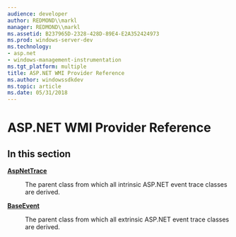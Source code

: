 ```yaml
---
audience: developer
author: REDMOND\\markl
manager: REDMOND\\markl
ms.assetid: B237965D-2328-428D-89E4-E2A352424973
ms.prod: windows-server-dev
ms.technology:
- asp.net
- windows-management-instrumentation
ms.tgt_platform: multiple
title: ASP.NET WMI Provider Reference
ms.author: windowssdkdev
ms.topic: article
ms.date: 05/31/2018
---
```


# ASP.NET WMI Provider Reference

## In this section

<dl> <dt>

[**AspNetTrace**](aspnettrace.md)
</dt> <dd>

The parent class from which all intrinsic ASP.NET event trace classes are derived.

</dd> <dt>

[**BaseEvent**](baseevent.md)
</dt> <dd>

The parent class from which all extrinsic ASP.NET event trace classes are derived.

</dd> </dl>

 

 



